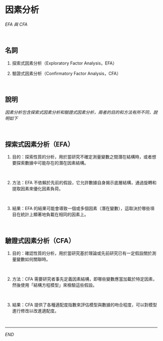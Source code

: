 # 因素分析

_EFA 與 CFA_

<br>

## 名詞

1. 探索式因素分析（Exploratory Factor Analysis，EFA）

2. 驗證式因素分析（Confirmatory Factor Analysis，CFA）

<br>

## 說明

_因素分析包含探索式因素分析和驗證式因素分析，兩者的目的和方法有所不同，說明如下_

<br>

## 探索式因素分析（EFA）

1. 目的：探索性質的分析，用於當研究不確定測量變數之間潛在結構時，或者想要探索數據中可能存在的潛在因素結構。

<br>

2. 方法：EFA 不依賴於先前的假設，它允許數據自身揭示底層結構，通過旋轉和提取因素來優化因素負荷。

<br>

3. 結果：EFA 的結果可能會導致一個或多個因素（潛在變數），這取決於哪些項目在統計上顯著地負載在相同的因素上。

<br>

## 驗證式因素分析（CFA）

1. 目的：確認性質的分析，用於當研究基於理論或先前研究已有一定假設關於測量變數如何關聯時。

<br>

2. 方法：CFA 需要研究者事先定義因素結構，即哪些變數應當加載於特定因素，然後使用「結構方程模型」來檢驗這些假設。

<br>

3. 結果：CFA 提供了各種適配度指數來評估模型與數據的吻合程度，可以對模型進行修改以改進適配度。

<br>

___

_END_